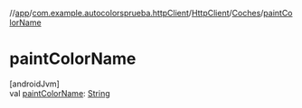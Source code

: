 //[app](../../../../index.md)/[com.example.autocolorsprueba.httpClient](../../index.md)/[HttpClient](../index.md)/[Coches](index.md)/[paintColorName](paint-color-name.md)

# paintColorName

[androidJvm]\
val [paintColorName](paint-color-name.md): [String](https://kotlinlang.org/api/latest/jvm/stdlib/kotlin/-string/index.html)
